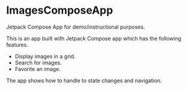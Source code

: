 # ImagesComposeApp
Jetpack Compose App for demo/instructional purposes.


This is an app built with Jetpack Compose app which has the following features. 

- Display images in a grid. 
- Search for images.
- Favorite an image.

The app shows how to handle to state changes and navigation.

